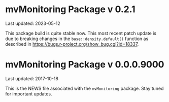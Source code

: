 # mvMonitoring Package v 0.2.1
Last updated: 2023-05-12

This package build is quite stable now. This most recent patch update is due to breaking changes in the `base::density.default()` function as described in <https://bugs.r-project.org/show_bug.cgi?id=18337>.


# mvMonitoring Package v 0.0.0.9000
Last updated: 2017-10-18

This is the NEWS file associated with the `mvMonitoring` package. Stay tuned for important updates.
